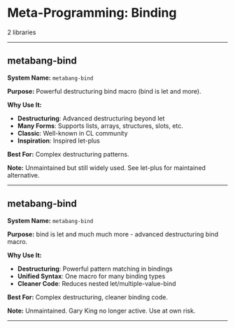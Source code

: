 # Meta-Programming: Binding

2 libraries

---

## metabang-bind

**System Name:** `metabang-bind`

**Purpose:** Powerful destructuring bind macro (bind is let and more).

**Why Use It:**
- **Destructuring**: Advanced destructuring beyond let
- **Many Forms**: Supports lists, arrays, structures, slots, etc.
- **Classic**: Well-known in CL community
- **Inspiration**: Inspired let-plus

**Best For:** Complex destructuring patterns.

**Note:** Unmaintained but still widely used. See let-plus for maintained alternative.

---


## metabang-bind

**System Name:** `metabang-bind`

**Purpose:** bind is let and much much more - advanced destructuring bind macro.

**Why Use It:**
- **Destructuring**: Powerful pattern matching in bindings
- **Unified Syntax**: One macro for many binding types
- **Cleaner Code**: Reduces nested let/multiple-value-bind

**Best For:** Complex destructuring, cleaner binding code.

**Note:** Unmaintained. Gary King no longer active. Use at own risk.

---


